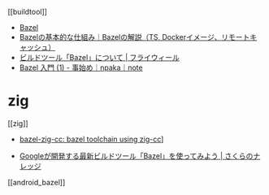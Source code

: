 [[buildtool]]

- [Bazel](https://bazel.build/)
- [Bazelの基本的な仕組み｜Bazelの解説（TS, Dockerイメージ、リモートキャッシュ）](https://zenn.dev/kesin11/books/c86010deb5b8008f394f/viewer/9eb544)
- [ビルドツール「Bazel」について | フライウィール](https://www.flywheel.jp/topics/bazel_version_1_1_0/)
- [Bazel 入門 (1) - 事始め｜npaka｜note](https://note.com/npaka/n/n898f177e7a9e)

# zig
[[zig]]
- [bazel-zig-cc: bazel toolchain using zig-cc](https://sr.ht/~motiejus/bazel-zig-cc/)]


- [Googleが開発する最新ビルドツール「Bazel」を使ってみよう | さくらのナレッジ](https://knowledge.sakura.ad.jp/6174/)

[[android_bazel]]
